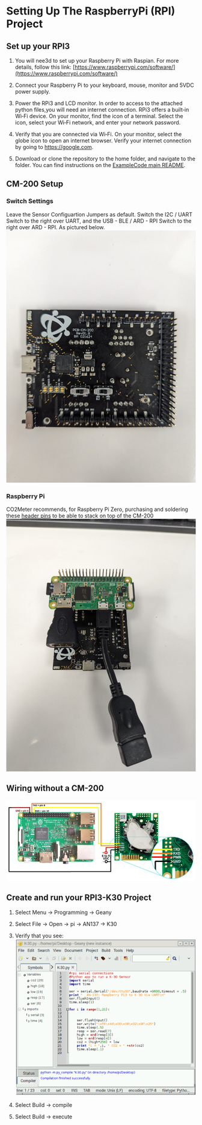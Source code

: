 # Setting Up The RaspberryPi (RPI) Project

## Set up your RPI3

1. You will nee3d to set up your Raspberry Pi with Raspian. For more details, follow this link: [https://www.raspberrypi.com/software/](https://www.raspberrypi.com/software/)

2. Connect your Raspberry Pi to your keyboard, mouse, monitor and 5VDC power supply.

3. Power the RPi3 and LCD monitor. In order to access to the attached python files,you will need an internet connection. RPi3 offers a built‐in Wi‐Fi device. On your monitor, find the icon of a terminal. Select the icon, select your Wi‐Fi network, and enter your network password.

4. Verify that you are connected via Wi‐Fi. On your monitor, select the globe icon to open an internet browser. Verify your internet connection by going to https://google.com.

5. Download or clone the repository to the home folder, and navigate to the folder.  You can find instructions on the [ExampleCode main README](https://github.com/co2meter-org/ExampleCode).


## CM-200 Setup
### Switch Settings
Leave the Sensor Configuartion Jumpers as default.  Switch the I2C / UART Switch to the right over UART, and the USB - BLE / ARD - RPI Switch to the right over ARD - RPI.  As pictured below.
![rpi uart switches](./media/cm200-se11-arduino-uart.jpg)

### Raspberry Pi
CO2Meter recommends, for Raspberry Pi Zero, purchasing and soldering these [header pins](https://www.amazon.com/gp/product/B084Q4W1PW/ref=ox_sc_act_title_1?smid=A12R7FMO56ISX4&psc=1) to be able to stack on top of the CM-200
![rpi on cm200](./media/cm200-rpi.jpg)

## Wiring without a CM-200

![Rx -> Rx; Tx -> Tx](./media/wiring.png)

## Create and run your RPI3-K30 Project
   1. Select Menu -> Programming -> Geany

   2. Select File -> Open -> pi -> AN137 -> K30

   3. Verify that you see:
   ![Alt text](./media/geany.png)

   4. Select Build -> compile

   5. Select Build -> execute
